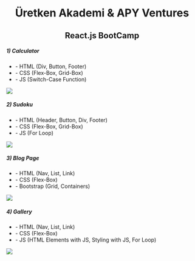 <h1 align="center">Üretken Akademi & APY Ventures </h1>
<h2 align="center">React.js BootCamp</h2>

<h5>1) Calculator </h5>
<ul>
  <li>- HTML (Div, Button, Footer)</li>
  <li>- CSS (Flex-Box, Grid-Box)</li>
  <li>- JS (Switch-Case Function)</li>
</ul>

<img align="center" src="https://raw.githubusercontent.com/thenesern/uretken-akademi-react/master/assets/hesapMakinesi.png"/>

<h5>2) Sudoku </h5>
<ul>
  <li>- HTML (Header, Button, Div, Footer)</li>
  <li>- CSS (Flex-Box, Grid-Box)</li>
  <li>- JS (For Loop)</li>
</ul>

<img align="center" src="https://raw.githubusercontent.com/thenesern/uretken-akademi-react/master/assets/sudoku.png"/>

<h5>3) Blog Page </h5>
<ul>
  <li>- HTML (Nav, List, Link)</li>
  <li>- CSS (Flex-Box)</li>
  <li>- Bootstrap (Grid, Containers)</li>
</ul>

<img align="center" src="https://raw.githubusercontent.com/thenesern/uretken-akademi-react/master/assets/blog.png"/>

<h5>4) Gallery </h5>
<ul>
  <li>- HTML (Nav, List, Link)</li>
  <li>- CSS (Flex-Box)</li>
  <li>- JS (HTML Elements with JS, Styling with JS, For Loop)</li>
</ul>

<img align="center" src="https://raw.githubusercontent.com/thenesern/uretken-akademi-react/master/assets/galeri.png"/>
